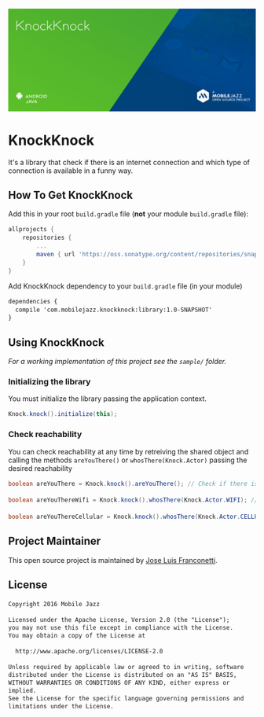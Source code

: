 ![Mobile Jazz Vastra](https://raw.githubusercontent.com/mobilejazz/metadata/master/images/banners/mobile-jazz-knockknock-android.jpg)

KnockKnock
==========

It's a library that check if there is an internet connection and which type of connection is available in a funny way.

## How To Get KnockKnock

Add this in your root `build.gradle` file (**not** your module `build.gradle` file):

```gradle
allprojects {
	repositories {
		...
		maven { url 'https://oss.sonatype.org/content/repositories/snapshots' }
	}
}
```

Add KnockKnock dependency to your `build.gradle` file (in your module)

```xml
dependencies {
  compile 'com.mobilejazz.knockknock:library:1.0-SNAPSHOT'
}
```

## Using KnockKnock

*For a working implementation of this project see the `sample/` folder.*

### Initializing the library

You must initialize the library passing the application context.

```java
Knock.knock().initialize(this);
```

### Check reachability

You can check reachability at any time by retreiving the shared object and calling the methods `areYouThere()` or `whosThere(Knock.Actor)` passing the desired reachability


```java
boolean areYouThere = Knock.knock().areYouThere(); // Check if there is internet connection

boolean areYouThereWifi = Knock.knock().whosThere(Knock.Actor.WIFI); // Check if there is internet connection and the connection is Wifi

boolean areYouThereCellular = Knock.knock().whosThere(Knock.Actor.CELLULAR); // Check if there is internet connection and the connection is Cellular

```

## Project Maintainer

This open source project is maintained by [Jose Luis Franconetti](https://github.com/joselufo).

## License

    Copyright 2016 Mobile Jazz

    Licensed under the Apache License, Version 2.0 (the "License");
    you may not use this file except in compliance with the License.
    You may obtain a copy of the License at

      http://www.apache.org/licenses/LICENSE-2.0

    Unless required by applicable law or agreed to in writing, software
    distributed under the License is distributed on an "AS IS" BASIS,
    WITHOUT WARRANTIES OR CONDITIONS OF ANY KIND, either express or implied.
    See the License for the specific language governing permissions and
    limitations under the License.
